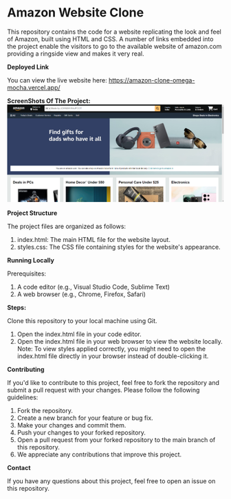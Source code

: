 #  Amazon Website Clone

This repository contains the code for a website replicating the look and feel of Amazon, built using HTML and CSS.
A number of links embedded into the project enable the visitors to go to the available website of amazon.com providing a ringside view and makes it very real.

**Deployed Link**

You can view the live website here: https://amazon-clone-omega-mocha.vercel.app/

**ScreenShots Of The Project:**
![Project screenshot](am1.png)



**Project Structure**

The project files are organized as follows:
1. index.html: The main HTML file for the website layout.
2. styles.css: The CSS file containing styles for the website's appearance.


**Running Locally**

Prerequisites:
1. A code editor (e.g., Visual Studio Code, Sublime Text)
2. A web browser (e.g., Chrome, Firefox, Safari)

**Steps:**

Clone this repository to your local machine using Git.
1. Open the index.html file in your code editor.
2. Open the index.html file in your web browser to view the website locally.
Note: To view styles applied correctly, you might need to open the index.html file directly in your browser instead of double-clicking it.


**Contributing**

If you'd like to contribute to this project, feel free to fork the repository and submit a pull request with your changes. Please follow the following guidelines:   
1. Fork the repository.
2. Create a new branch for your feature or bug fix.
3. Make your changes and commit them.
4. Push your changes to your forked repository.
5. Open a pull request from your forked repository to the main branch of this repository.   
6. We appreciate any contributions that improve this project.

   
**Contact**

If you have any questions about this project, feel free to open an issue on this repository.











